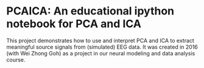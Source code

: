 # PCAICA: An educational ipython notebook for PCA and ICA

This project demonstrates how to use and interpret PCA and ICA to extract meaningful source signals from (simulated) EEG data. It was created in 2016 (with Wei Zhong Goh) as a project in our neural modeling and data analysis course.
